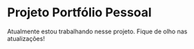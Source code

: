 # Projeto Portfólio Pessoal

Atualmente estou trabalhando nesse projeto.
Fique de olho nas atualizações!
